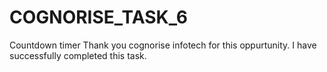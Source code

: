 # COGNORISE_TASK_6
Countdown timer
Thank you cognorise infotech for this oppurtunity. I have successfully completed this task.
